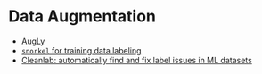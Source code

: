 # Data Augmentation

- [AugLy](https://github.com/facebookresearch/AugLy)
- [`snorkel` for training data labeling](https://github.com/snorkel-team/snorkel)
- [Cleanlab: automatically find and fix label issues in ML datasets](https://docs.cleanlab.ai/stable/index.html)

